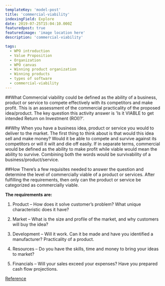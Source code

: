 ```yaml
---
templateKey: 'model-post'
title: 'commercial-viability'
indexingField: Explore
date: 2019-07-25T15:04:10.000Z
featuredpost: true
featuredimage: 'image location here'
description: 'commercial-viability'

tags:
  - WPO introduction
  - Value Proposition
  - Organization
  - WPO canvas
  - Winning product organization
  - Winning products
  - types of software
  - commercial-viability
---
```


##What
Commercial viability could be defined as the ability of a business, product or service to compete effectively with its competitors and make profit. This is an assessment of the commercial practicality of the proposed idea/product. The key question this activity answer is 'Is it VIABLE to get intended Return on Investment (ROI)?'.



##Why
When you have a business idea, product or service you would to deliver to the market. The first thing to think about is that would this idea sell and make money? Would it be able to compete and survive against its competitors or will it wilt and die off easily. If in separate terms, commercial would be defined as the ability to make profit while viable would mean the ability to survive. Combining both the words would be survivability of a business/product/service.



##How
There’s a few requisites needed to answer the question and determine the level of commercially viable of a product or services. After fulfilling the requirements, then only can the product or service be categorized as commercially viable.



**The requirements are:**

1. Product – How does it solve customer’s problem? What unique characteristic does it have?

2. Market – What is the size and profile of the market, and why customers will buy the idea?

3. Development – Will it work. Can it be made and have you identified a manufacturer? Practicality of a product.

4. Resources – Do you have the skills, time and money to bring your ideas to market?

5. Financials – Will your sales exceed your expenses? Have you prepared cash flow projections.



[Reference]('https://medium.com/plusacumen/market-viability-7-steps-to-assess-your-competition-e4f67de84979')